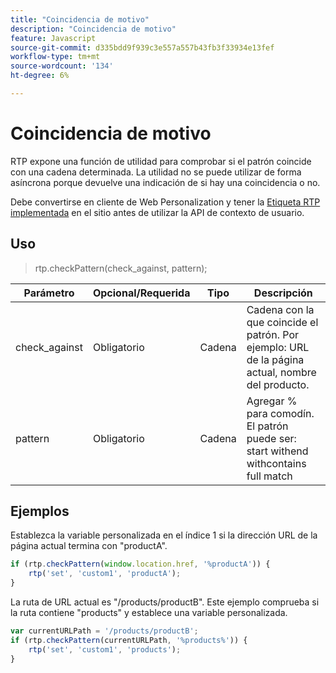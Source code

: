 ```yaml
---
title: "Coincidencia de motivo"
description: "Coincidencia de motivo"
feature: Javascript
source-git-commit: d335bdd9f939c3e557a557b43fb3f33934e13fef
workflow-type: tm+mt
source-wordcount: '134'
ht-degree: 6%

---
```



# Coincidencia de motivo

RTP expone una función de utilidad para comprobar si el patrón coincide con una cadena determinada. La utilidad no se puede utilizar de forma asíncrona porque devuelve una indicación de si hay una coincidencia o no.

Debe convertirse en cliente de Web Personalization y tener la [Etiqueta RTP implementada](https://experienceleague.adobe.com/en/docs/marketo/using/product-docs/web-personalization/rtp-tag-implementation/deploy-the-rtp-javascript) en el sitio antes de utilizar la API de contexto de usuario.

## Uso

> rtp.checkPattern(check_against, pattern);

| Parámetro | Opcional/Requerida | Tipo | Descripción |
|---|---|---|---|
| check_against | Obligatorio | Cadena | Cadena con la que coincide el patrón. Por ejemplo: URL de la página actual, nombre del producto. |
| pattern | Obligatorio | Cadena | Agregar % para comodín. El patrón puede ser: start withend withcontains full match |


## Ejemplos

Establezca la variable personalizada en el índice 1 si la dirección URL de la página actual termina con &quot;productA&quot;.

```javascript
if (rtp.checkPattern(window.location.href, '%productA')) {
    rtp('set', 'custom1', 'productA');
}
```

La ruta de URL actual es &quot;/products/productB&quot;. Este ejemplo comprueba si la ruta contiene &quot;products&quot; y establece una variable personalizada.

```javascript
var currentURLPath = '/products/productB';
if (rtp.checkPattern(currentURLPath, '%products%')) {
    rtp('set', 'custom1', 'products');
}
```
